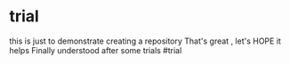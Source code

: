 # trial
this is just to demonstrate creating a repository
That's great , let's HOPE it helps
Finally understood after some trials
#trial

